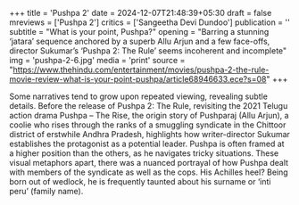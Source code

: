 +++
title = 'Pushpa 2'
date = 2024-12-07T21:48:39+05:30
draft = false
mreviews = ['Pushpa 2']
critics = ['Sangeetha Devi Dundoo']
publication = ''
subtitle = "What is your point, Pushpa?"
opening = "Barring a stunning ‘jatara’ sequence anchored by a superb Allu Arjun and a few face-offs, director Sukumar’s ‘Pushpa 2: The Rule’ seems incoherent and incomplete"
img = 'pushpa-2-6.jpg'
media = 'print'
source = "https://www.thehindu.com/entertainment/movies/pushpa-2-the-rule-movie-review-what-is-your-point-pushpa/article68946633.ece?s=08"
+++

Some narratives tend to grow upon repeated viewing, revealing subtle details. Before the release of Pushpa 2: The Rule, revisiting the 2021 Telugu action drama Pushpa – The Rise, the origin story of Pushparaj (Allu Arjun), a coolie who rises through the ranks of a smuggling syndicate in the Chittoor district of erstwhile Andhra Pradesh, highlights how writer-director Sukumar establishes the protagonist as a potential leader. Pushpa is often framed at a higher position than the others, as he navigates tricky situations. These visual metaphors apart, there was a nuanced portrayal of how Pushpa dealt with members of the syndicate as well as the cops. His Achilles heel? Being born out of wedlock, he is frequently taunted about his surname or ‘inti peru’ (family name).
